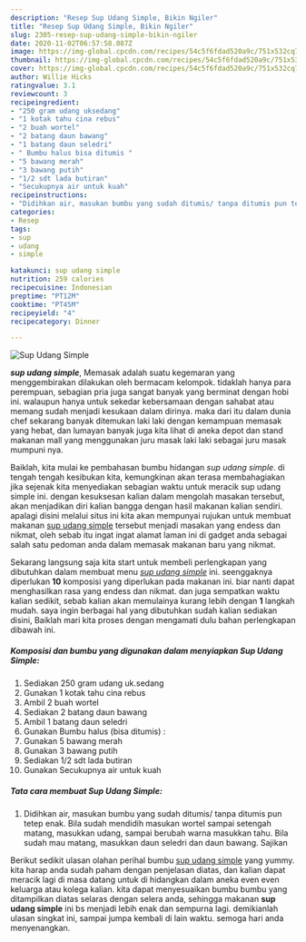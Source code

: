 ```yaml
---
description: "Resep Sup Udang Simple, Bikin Ngiler"
title: "Resep Sup Udang Simple, Bikin Ngiler"
slug: 2305-resep-sup-udang-simple-bikin-ngiler
date: 2020-11-02T06:57:58.087Z
image: https://img-global.cpcdn.com/recipes/54c5f6fdad520a9c/751x532cq70/sup-udang-simple-foto-resep-utama.jpg
thumbnail: https://img-global.cpcdn.com/recipes/54c5f6fdad520a9c/751x532cq70/sup-udang-simple-foto-resep-utama.jpg
cover: https://img-global.cpcdn.com/recipes/54c5f6fdad520a9c/751x532cq70/sup-udang-simple-foto-resep-utama.jpg
author: Willie Hicks
ratingvalue: 3.1
reviewcount: 3
recipeingredient:
- "250 gram udang uksedang"
- "1 kotak tahu cina rebus"
- "2 buah wortel"
- "2 batang daun bawang"
- "1 batang daun seledri"
- " Bumbu halus bisa ditumis "
- "5 bawang merah"
- "3 bawang putih"
- "1/2 sdt lada butiran"
- "Secukupnya air untuk kuah"
recipeinstructions:
- "Didihkan air, masukan bumbu yang sudah ditumis/ tanpa ditumis pun tetep enak. Bila sudah mendidih masukan wortel sampai setengah matang, masukkan udang, sampai berubah warna masukkan tahu. Bila sudah mau matang, masukkan daun seledri dan daun bawang. Sajikan"
categories:
- Resep
tags:
- sup
- udang
- simple

katakunci: sup udang simple 
nutrition: 259 calories
recipecuisine: Indonesian
preptime: "PT12M"
cooktime: "PT45M"
recipeyield: "4"
recipecategory: Dinner

---
```



![Sup Udang Simple](https://img-global.cpcdn.com/recipes/54c5f6fdad520a9c/751x532cq70/sup-udang-simple-foto-resep-utama.jpg)

<b><i>sup udang simple</i></b>, Memasak adalah suatu kegemaran yang menggembirakan dilakukan oleh bermacam kelompok. tidaklah hanya para perempuan, sebagian pria juga sangat banyak yang berminat dengan hobi ini. walaupun hanya untuk sekedar kebersamaan dengan sahabat atau memang sudah menjadi kesukaan dalam dirinya. maka dari itu dalam dunia chef sekarang banyak ditemukan laki laki dengan kemampuan memasak yang hebat, dan lumayan banyak juga kita lihat di aneka depot dan stand makanan mall yang menggunakan juru masak laki laki sebagai juru masak mumpuni nya.



Baiklah, kita mulai ke pembahasan bumbu hidangan <i>sup udang simple</i>. di tengah tengah kesibukan kita, kemungkinan akan terasa membahagiakan jika sejenak kita menyediakan sebagian waktu untuk meracik sup udang simple ini. dengan kesuksesan kalian dalam mengolah masakan tersebut, akan menjadikan diri kalian bangga dengan hasil makanan kalian sendiri. apalagi disini melalui situs ini kita akan mempunyai rujukan untuk membuat makanan <u>sup udang simple</u> tersebut menjadi masakan yang endess dan nikmat, oleh sebab itu ingat ingat alamat laman ini di gadget anda sebagai salah satu pedoman anda dalam memasak makanan baru yang nikmat.


Sekarang langsung saja kita start untuk membeli perlengkapan yang dibutuhkan dalam membuat menu <u><i>sup udang simple</i></u> ini. seenggaknya diperlukan <b>10</b> komposisi yang diperlukan pada makanan ini. biar nanti dapat menghasilkan rasa yang endess dan nikmat. dan juga sempatkan waktu kalian sedikit, sebab kalian akan memulainya kurang lebih dengan <b>1</b> langkah mudah. saya ingin berbagai hal yang dibutuhkan sudah kalian sediakan disini, Baiklah mari kita proses dengan mengamati dulu bahan perlengkapan dibawah ini.

<!--inarticleads1-->

##### Komposisi dan bumbu yang digunakan dalam menyiapkan Sup Udang Simple:

1. Sediakan 250 gram udang uk.sedang
1. Gunakan 1 kotak tahu cina rebus
1. Ambil 2 buah wortel
1. Sediakan 2 batang daun bawang
1. Ambil 1 batang daun seledri
1. Gunakan  Bumbu halus (bisa ditumis) :
1. Gunakan 5 bawang merah
1. Gunakan 3 bawang putih
1. Sediakan 1/2 sdt lada butiran
1. Gunakan Secukupnya air untuk kuah




<!--inarticleads2-->

##### Tata cara membuat Sup Udang Simple:

1. Didihkan air, masukan bumbu yang sudah ditumis/ tanpa ditumis pun tetep enak. Bila sudah mendidih masukan wortel sampai setengah matang, masukkan udang, sampai berubah warna masukkan tahu. Bila sudah mau matang, masukkan daun seledri dan daun bawang. Sajikan




Berikut sedikit ulasan olahan perihal bumbu <u>sup udang simple</u> yang yummy. kita harap anda sudah paham dengan penjelasan diatas, dan kalian dapat meracik lagi di masa datang untuk di hidangkan dalam aneka even even keluarga atau kolega kalian. kita dapat menyesuaikan bumbu bumbu yang ditampilkan diatas selaras dengan selera anda, sehingga makanan <b>sup udang simple</b> ini bs menjadi lebih enak dan sempurna lagi. demikianlah ulasan singkat ini, sampai jumpa kembali di lain waktu. semoga hari anda menyenangkan.
